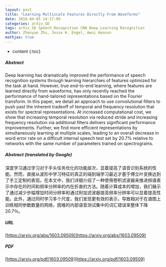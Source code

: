 ```yaml
---
layout: post
title: "Learning Multiscale Features Directly From Waveforms"
date: 2016-04-05 14:17:09
categories: arXiv_SD
tags: arXiv_SD Speech_Recognition CNN Deep_Learning Recognition
author: Zhenyao Zhu, Jesse H. Engel, Awni Hannun
mathjax: true
---
```


* content
{:toc}

##### Abstract
Deep learning has dramatically improved the performance of speech recognition systems through learning hierarchies of features optimized for the task at hand. However, true end-to-end learning, where features are learned directly from waveforms, has only recently reached the performance of hand-tailored representations based on the Fourier transform. In this paper, we detail an approach to use convolutional filters to push past the inherent tradeoff of temporal and frequency resolution that exists for spectral representations. At increased computational cost, we show that increasing temporal resolution via reduced stride and increasing frequency resolution via additional filters delivers significant performance improvements. Further, we find more efficient representations by simultaneously learning at multiple scales, leading to an overall decrease in word error rate on a difficult internal speech test set by 20.7% relative to networks with the same number of parameters trained on spectrograms.

##### Abstract (translated by Google)
深度学习通过学习对于手头任务优化的功能层次，显着提高了语音识别系统的性能。然而，直接从波形中学习特征的真正的端到端学习最近才基于傅立叶变换达到了手工定制的表现。在本文中，我们详细介绍了一种使用卷积滤波器来推进频谱表示中存在的时间和频率分辨率的内在折衷的方法。随着计算成本的增加，我们展示了通过减少步幅增加时间分辨率和通过附加滤波器提高频率分辨率可以显着提高性能。此外，通过同时学习多个尺度，我们发现更有效的表示，导致相对于在谱图上训练相同参数数量的网络，困难的内部语音测试集中的词汇错误率整体下降20.7％。

##### URL
[https://arxiv.org/abs/1603.09509](https://arxiv.org/abs/1603.09509)

##### PDF
[https://arxiv.org/pdf/1603.09509](https://arxiv.org/pdf/1603.09509)

